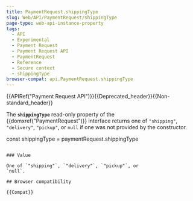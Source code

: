 ```yaml
---
title: PaymentRequest.shippingType
slug: Web/API/PaymentRequest/shippingType
page-type: web-api-instance-property
tags:
  - API
  - Experimental
  - Payment Request
  - Payment Request API
  - PaymentRequest
  - Reference
  - Secure context
  - shippingType
browser-compat: api.PaymentRequest.shippingType
---
```

{{APIRef("Payment Request API")}}{{Deprecated_header}}{{Non-standard_header}}

The **`shippingType`** read-only property of the
{{domxref("PaymentRequest")}} interface returns one of `"shipping"`,
`"delivery"`, `"pickup"`, or `null` if one was not
provided by the constructor.

const shippingType = paymentRequest.shippingType
```

### Value

One of `"shipping"`, `"delivery"`, `"pickup"`, or
`null`.

## Browser compatibility

{{Compat}}
